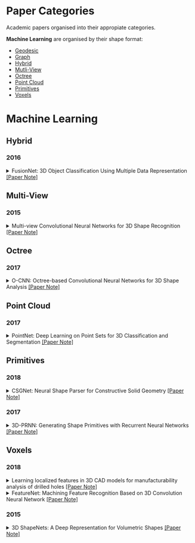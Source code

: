 # Paper Categories
Academic papers organised into their appropiate categories.

**Machine Learning** are organised by their shape format:
- [Geodesic](#geodesic)
- [Graph](#graph)
- [Hybrid](#hybrid)
- [Mutli-View](#multi-view)
- [Octree](#octree)
- [Point Cloud](#point-cloud)
- [Primitives](#primitives)
- [Voxels](#voxels)


# Machine Learning
## Hybrid
### 2016
<details>
 <summary>FusionNet: 3D Object Classification Using Multiple Data Representation <a href="https://github.com/AndrewColligan/Paper-Reading-Notes/blob/master/Notes/FusionNet.md">[Paper Note]</a></summary>
 ...this is hidden, collapsable content...
</details>

## Multi-View
### 2015
<details>
 <summary>Multi-view Convolutional Neural Networks for 3D Shape Recognition <a href="https://github.com/AndrewColligan/Paper-Reading-Notes/blob/master/Notes/MV-CNN.md">[Paper Note]</a></summary>
 ...this is hidden, collapsable content...
</details>

## Octree
### 2017
<details>
 <summary>O-CNN: Octree-based Convolutional Neural Networks for 3D Shape Analysis <a href="https://github.com/AndrewColligan/Paper-Reading-Notes/blob/master/Notes/O-CNN.md">[Paper Note]</a></summary>
 ...this is hidden, collapsable content...
</details>

## Point Cloud
### 2017
<details>
 <summary>PointNet: Deep Learning on Point Sets for 3D Classification and Segmentation <a href="https://github.com/AndrewColligan/Paper-Reading-Notes/blob/master/Notes/PointNet.md">[Paper Note]</a></summary>
 ...this is hidden, collapsable content...
</details>

## Primitives
### 2018
<details>
 <summary>CSGNet: Neural Shape Parser for Constructive Solid Geometry <a href="https://github.com/AndrewColligan/Paper-Reading-Notes/blob/master/Notes/CSGNet.MD">[Paper Note]</a></summary>
 ...this is hidden, collapsable content...
</details>

### 2017
<details>
 <summary>3D-PRNN: Generating Shape Primitives with Recurrent Neural Networks <a href="https://github.com/AndrewColligan/Paper-Reading-Notes/blob/master/Notes/3D-PRNN.md">[Paper Note]</a></summary>
 ...this is hidden, collapsable content...
</details>

## Voxels
### 2018
<details>
 <summary>Learning localized features in 3D CAD models for manufacturability analysis of drilled holes <a href="https://github.com/AndrewColligan/Paper-Reading-Notes/blob/master/Notes/DLDFM.md">[Paper Note]</a></summary>
 ...this is hidden, collapsable content...
</details>
<details>
 <summary>FeatureNet: Machining Feature Recognition Based on 3D Convolution Neural Network <a href="https://github.com/AndrewColligan/Paper-Reading-Notes/blob/master/Notes/FeatureNet.md">[Paper Note]</a></summary>
 ...this is hidden, collapsable content...
</details>

### 2015
<details>
 <summary>3D ShapeNets: A Deep Representation for Volumetric Shapes <a href="https://github.com/AndrewColligan/Paper-Reading-Notes/blob/master/Notes/ShapeNet.md">[Paper Note]</a></summary>
 ...this is hidden, collapsable content...
</details>

